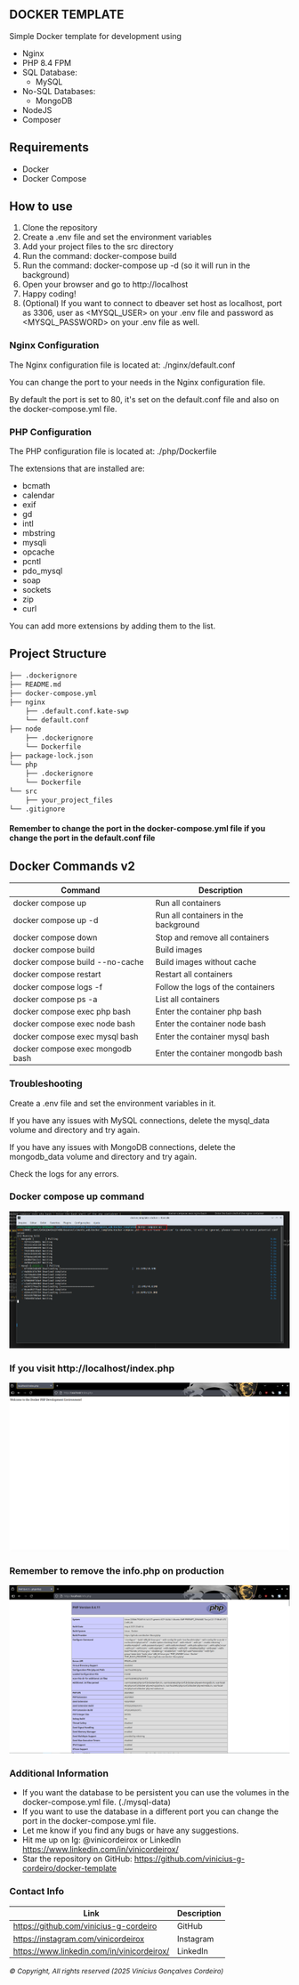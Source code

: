 ## DOCKER TEMPLATE ## 

Simple Docker template for development using 
- Nginx
- PHP 8.4 FPM
- SQL Database:
    - MySQL
- No-SQL Databases:
    - MongoDB
- NodeJS
- Composer

## Requirements ##

- Docker
- Docker Compose

## How to use ##

1. Clone the repository
2. Create a .env file and set the environment variables
3. Add your project files to the src directory 
4. Run the command: docker-compose build
5. Run the command: docker-compose up -d (so it will run in the background)
6. Open your browser and go to http://localhost
7. Happy coding! 
8. (Optional) If you want to connect to dbeaver set host as localhost, port as 3306, user as <MYSQL_USER> on your .env file and password as <MYSQL_PASSWORD> on your .env file as well.

### Nginx Configuration ###

The Nginx configuration file is located at: ./nginx/default.conf

You can change the port to your needs in the Nginx configuration file.

By default the port is set to 80, it's set on the default.conf file and also on the docker-compose.yml file. 

### PHP Configuration ###

The PHP configuration file is located at: ./php/Dockerfile

The extensions that are installed are:

- bcmath
- calendar
- exif
- gd
- intl
- mbstring
- mysqli
- opcache
- pcntl
- pdo_mysql
- soap
- sockets
- zip
- curl

You can add more extensions by adding them to the list.

## Project Structure ##

```
├── .dockerignore
├── README.md
├── docker-compose.yml
├── nginx
    ├── .default.conf.kate-swp
    └── default.conf
├── node
    ├── .dockerignore
    └── Dockerfile
├── package-lock.json
└── php
    ├── .dockerignore
    └── Dockerfile
└── src
    ├── your_project_files
└── .gitignore
```

#### Remember to change the port in the docker-compose.yml file if you change the port in the default.conf file ####

## Docker Commands v2 ##

| Command | Description | 
| --- | --- |
| docker compose up | Run all containers |
| docker compose up -d | Run all containers in the background |
| docker compose down | Stop and remove all containers |
| docker compose build | Build images |
| docker compose build --no-cache | Build images without cache |
| docker compose restart | Restart all containers |
| docker compose logs -f | Follow the logs of the containers |
| docker compose ps -a | List all containers |
| docker compose exec php bash | Enter the container php bash |
| docker compose exec node bash | Enter the container node bash |
| docker compose exec mysql bash | Enter the container mysql bash |
| docker compose exec mongodb bash | Enter the container mongodb bash |

### Troubleshooting ###

Create a .env file and set the environment variables in it.

If you have any issues with MySQL connections, delete the mysql_data volume and directory and try again.

If you have any issues with MongoDB connections, delete the mongodb_data volume and directory and try again.

Check the logs for any errors.



### Docker compose up command ### 
![Docker compose up](image.png) 

### If you visit http://localhost/index.php ###
![If you visit http://localhost/index.php](image-1.png)

### Remember to remove the info.php on production ### 
![If you visit http://localhost/info.php](image-2.png) 


### Additional Information ###

- If you want the database to be persistent you can use the volumes in the docker-compose.yml file. (./mysql-data)
- If you want to use the database in a different port you can change the port in the docker-compose.yml file. 
- Let me know if you find any bugs or have any suggestions.
- Hit me up on Ig: @vinicordeirox or LinkedIn https://www.linkedin.com/in/vinicordeirox/
- Star the repository on GitHub: https://github.com/vinicius-g-cordeiro/docker-template <a href="https://github.com/vinicius-g-cordeiro/docker-template" target="_blank"> </a>

### Contact Info ###
| Link | Description |
| --- | --- |
| https://github.com/vinicius-g-cordeiro | GitHub |
| https://instagram.com/vinicordeirox | Instagram |
| https://www.linkedin.com/in/vinicordeirox/ | LinkedIn |

<i style="font-size: 12px;">&copy; Copyright, All rights reserved  (2025 Vinícius Gonçalves Cordeiro)</i>
